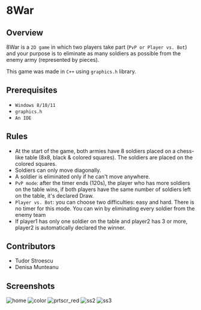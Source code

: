 # 8War

## Overview

8War is a ```2D game``` in which two players take part (```PvP or Player vs. Bot```) and your purpose is to eliminate as many soldiers as possible from the enemy army (represented by pieces).

This game was made in ```C++``` using ```graphics.h``` library.

## Prerequisites
- ```Windows 8/10/11```
- ```graphics.h```
- ```An IDE```

## Rules

- At the start of the game, both armies have 8 soldiers placed on a chess-like table (8x8, black & colored squares). The soldiers are placed on the colored squares.
- Soldiers can only move diagonally.
- A soldier is eliminated only if he can't move anywhere.
- ```PvP mode```: after the timer ends (120s), the player who has more soldiers on the table wins, if both players have the same number of soldiers left on the table, it's declared Draw.
- ```Player vs. Bot```: you can choose two difficulties: easy and hard. There is no timer for this mode. You can win by eliminating every soldier from the enemy team
- If player1 has only one soldier on the table and player2 has 3 or more, player2 is automatically declared the winner.

## Contributors
- Tudor Stroescu
- Denisa Munteanu

## Screenshots
![home](https://user-images.githubusercontent.com/90055346/168612258-8ae93aa1-522f-4549-bfbc-1fadb4efa5e6.png)
![color](https://user-images.githubusercontent.com/90055346/168612382-cbbba6a6-71da-4376-973e-ed5367596a9f.png)
![prtscr_red](https://user-images.githubusercontent.com/90055346/168612119-fde2c9d5-4566-4670-8204-76cf95681eca.png)
![ss2](https://user-images.githubusercontent.com/90055346/168612141-8a83fe53-352e-4b22-b06f-64f639670d8f.png)
![ss3](https://user-images.githubusercontent.com/90055346/168612152-533589be-4fb2-4839-b041-f233c096cbbc.png)
